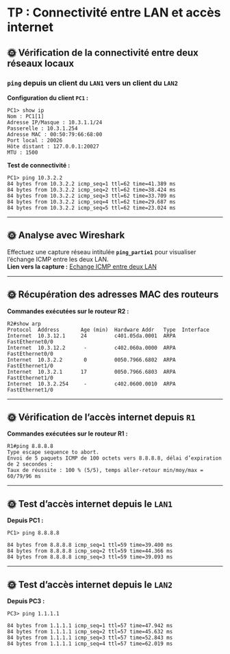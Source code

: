 # TP : Connectivité entre LAN et accès internet

## 🌞 Vérification de la connectivité entre deux réseaux locaux
### `ping` depuis un client du `LAN1` vers un client du `LAN2`

**Configuration du client `PC1` :**
```plaintext
PC1> show ip
Nom : PC1[1]
Adresse IP/Masque : 10.3.1.1/24
Passerelle : 10.3.1.254
Adresse MAC : 00:50:79:66:68:00
Port local : 20026
Hôte distant : 127.0.0.1:20027
MTU : 1500
```

**Test de connectivité :**
```plaintext
PC1> ping 10.3.2.2
84 bytes from 10.3.2.2 icmp_seq=1 ttl=62 time=41.389 ms
84 bytes from 10.3.2.2 icmp_seq=2 ttl=62 time=38.424 ms
84 bytes from 10.3.2.2 icmp_seq=3 ttl=62 time=33.709 ms
84 bytes from 10.3.2.2 icmp_seq=4 ttl=62 time=29.687 ms
84 bytes from 10.3.2.2 icmp_seq=5 ttl=62 time=23.024 ms
```

---

## 🌞 Analyse avec Wireshark
Effectuez une capture réseau intitulée **`ping_partie1`** pour visualiser l’échange ICMP entre les deux LAN.  
**Lien vers la capture :** [Echange ICMP entre deux LAN](ping_entre_deux_lan.pcapng)

---

## 🌞 Récupération des adresses MAC des routeurs
**Commandes exécutées sur le routeur R2 :**
```plaintext
R2#show arp
Protocol  Address       Age (min)  Hardware Addr   Type  Interface
Internet  10.3.12.1     24         c401.05da.0001  ARPA  FastEthernet0/0
Internet  10.3.12.2      -         c402.060a.0000  ARPA  FastEthernet0/0
Internet  10.3.2.2       0         0050.7966.6802  ARPA  FastEthernet1/0
Internet  10.3.2.1      17         0050.7966.6803  ARPA  FastEthernet1/0
Internet  10.3.2.254     -         c402.0600.0010  ARPA  FastEthernet1/0
```

---

## 🌞 Vérification de l’accès internet depuis `R1`
**Commandes exécutées sur le routeur R1 :**
```plaintext
R1#ping 8.8.8.8
Type escape sequence to abort.
Envoi de 5 paquets ICMP de 100 octets vers 8.8.8.8, délai d’expiration de 2 secondes :
Taux de réussite : 100 % (5/5), temps aller-retour min/moy/max = 60/79/96 ms
```

---

## 🌞 Test d’accès internet depuis le `LAN1`
**Depuis PC1 :**
```plaintext
PC1> ping 8.8.8.8

84 bytes from 8.8.8.8 icmp_seq=1 ttl=59 time=39.400 ms
84 bytes from 8.8.8.8 icmp_seq=2 ttl=59 time=44.366 ms
84 bytes from 8.8.8.8 icmp_seq=3 ttl=59 time=39.093 ms
```

---

## 🌞 Test d’accès internet depuis le `LAN2`
**Depuis PC3 :**
```plaintext
PC3> ping 1.1.1.1

84 bytes from 1.1.1.1 icmp_seq=1 ttl=57 time=47.942 ms
84 bytes from 1.1.1.1 icmp_seq=2 ttl=57 time=45.632 ms
84 bytes from 1.1.1.1 icmp_seq=3 ttl=57 time=52.843 ms
84 bytes from 1.1.1.1 icmp_seq=4 ttl=57 time=62.019 ms

